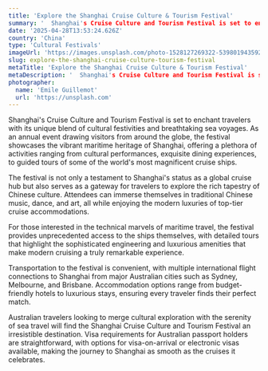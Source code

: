 ```yaml
---
title: 'Explore the Shanghai Cruise Culture & Tourism Festival'
summary: '  Shanghai's Cruise Culture and Tourism Festival is set to enchant travelers with its unique blend of cultural festivities and breathtaking sea voyages....'
date: '2025-04-28T13:53:24.626Z'
country: 'China'
type: 'Cultural Festivals'
imageUrl: 'https://images.unsplash.com/photo-1528127269322-539801943592'
slug: explore-the-shanghai-cruise-culture-tourism-festival
metaTitle: 'Explore the Shanghai Cruise Culture & Tourism Festival'
metaDescription: '  Shanghai's Cruise Culture and Tourism Festival is set to enchant travelers with its unique blend of cultural festivities and breathtaking sea voyages....'
photographer:
  name: 'Emile Guillemot'
  url: 'https://unsplash.com'
---
```


Shanghai's Cruise Culture and Tourism Festival is set to enchant travelers with its unique blend of cultural festivities and breathtaking sea voyages. As an annual event drawing visitors from around the globe, the festival showcases the vibrant maritime heritage of Shanghai, offering a plethora of activities ranging from cultural performances, exquisite dining experiences, to guided tours of some of the world's most magnificent cruise ships.

The festival is not only a testament to Shanghai's status as a global cruise hub but also serves as a gateway for travelers to explore the rich tapestry of Chinese culture. Attendees can immerse themselves in traditional Chinese music, dance, and art, all while enjoying the modern luxuries of top-tier cruise accommodations.

For those interested in the technical marvels of maritime travel, the festival provides unprecedented access to the ships themselves, with detailed tours that highlight the sophisticated engineering and luxurious amenities that make modern cruising a truly remarkable experience.

Transportation to the festival is convenient, with multiple international flight connections to Shanghai from major Australian cities such as Sydney, Melbourne, and Brisbane. Accommodation options range from budget-friendly hotels to luxurious stays, ensuring every traveler finds their perfect match.

Australian travelers looking to merge cultural exploration with the serenity of sea travel will find the Shanghai Cruise Culture and Tourism Festival an irresistible destination. Visa requirements for Australian passport holders are straightforward, with options for visa-on-arrival or electronic visas available, making the journey to Shanghai as smooth as the cruises it celebrates.